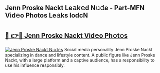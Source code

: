 ## Jenn Proske Nackt Le𝚊k𝚎d N𝚞𝚍e - Part-MFN Vid𝚎o Photos Le𝚊ks lodcN

# <h2><a href="http://fba5n93.evod.top/?m=Jenn+Proske+Nackt">🔗 👉🔴 Jenn Proske Nackt Vid𝚎o Ph𝚘t𝚘s</a></h2>

[![Jenn Proske Nackt N𝚞d𝚎s](https://i.imgur.com/8V9OHl7.gif)](http://fba5n93.evod.top/?m=Jenn+Proske+Nackt)
Social media personality Jenn Proske Nackt specializing in dance and lifestyle content. A public figure like Jenn Proske Nackt, with a large platform and a captive audience, has a responsibility to use his influence responsibly. 
